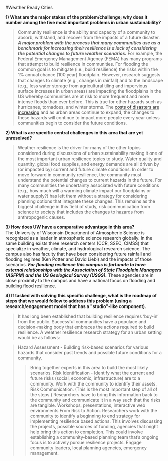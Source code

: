 #Weather Ready Cities

__1) What are the major stakes of the problem/challenge; why does it number among the five most important problems in urban sustainability?__ 

>Community resilience is the ability and capacity of a community to absorb, withstand, and recover from the impacts of a future disaster. ___A major problem with the process that many communities use as a benchmark for increasing their resilience is a lack of considering the potential changes to future weather scenarios.___ For example, the Federal Emergency Management Agency (FEMA) has many programs that attempt to build resilience in communities. For flooding the common goal is to mitigate (i.e., build resilience) the risks within the 1% annual chance (100 year) floodplain. However, research suggests that changes to climate (e.g., changes in rainfall) and to the landscape (e.g., less water storage from agricultural tiling and impervious surface increases in urban areas) are impacting the floodplains in the US whereby communities are at risk to more frequent and more intense floods than ever before. This is true for other hazards such as hurricanes, tornadoes, and winter storms. The [costs of disasters are increasing](http://www.ncdc.noaa.gov/billions/time-series) and as urban areas continue to expand, the changes to these hazards will continue to impact more people every year unless communities begin to consider the future conditions.
	
__2) What is are specific central challenges in this area that are yet unresolved?__
>Weather resilience is the driver for many of the other topics considered during discussions of urban sustainability making it one of the most important urban resilience topics to study. Water quality and quantity, global food supplies, and energy demands are all driven by (or impacted by) current and future climate conditions. In order to move forward in community resilience, the community must understand the potential changes to current hazards in the future. For many communities the uncertainty associated with future conditions (e.g., how much will a warming climate impact our floodplains or water supply?) has left them without a strategy for considering planning options that integrate these changes. This remains as the biggest challenge in this field of study, risk communication from science to society that includes the changes to hazards from anthropogenic causes.
	
__3) How does UW have a comparative advantage in this area?__	
The University of Wisconsin Department of Atmospheric Science is recognized as a leader in atmospheric science research globally. In the same building exists three research centers (CCR, SSEC, CIMSS) that specialize in weather, climate, and hydrological research science. The campus also has faculty that have been considering future rainfall and flooding regimes (Ken Potter and David Liebl) and the impacts of those scenarios. ___For flooding resilience this campus is fortunate to have external relationships with the Association of State Floodplain Managers (ASFPM) and the US Geological Survey (USGS).___ These agencies are in close proximity to the campus and have a national focus on flooding and building flood resilience.
	
__4) If tasked with solving this specific challenge, what is the roadmap of steps that we would follow to address this problem (using a research/engagement model that has a "studio"-like component).__	
>It has long been established that building resilience requires ‘buy-in’ from the public. Successful communities have a populace and decision-making body that embraces the actions required to build resilience. A weather resilience research strategy for an urban setting would be as follows:

> Hazard Assessment - Building risk-based scenarios for various hazards that consider past trends and possible future conditions for a community.
>>Bring together experts in this area to build the most likely scenarios.
>Risk Identification - Identify what the current and future risks (social, economic, infrastructure) are to a community.
>>Work with the community to identify their assets.
>Risk Communication. (This is the most important step of all of the steps.) Researchers have to bring this information back to the community and communicate it in a way such that the risks are tangible.
>> Workshops, presentations, interactive web environments
> From Risk to Action. Researchers work with the community to identify a beginning to end strategy for implementing resilience based actions.  This involves discussing the projects, possible sources of funding, agencies that might help bring this action to completion. This could involve establishing a community-based planning team that’s ongoing focus is to actively pursue resilience projects.
>> Engage community leaders, local planning agencies, emergency management.
 



